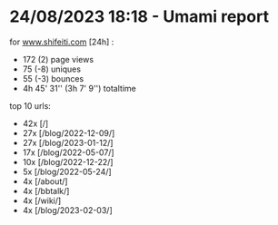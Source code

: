 # 24/08/2023 18:18 - Umami report
for www.shifeiti.com [24h] :

 - 172 (2) page views
 - 75 (-8) uniques
 - 55 (-3) bounces
 - 4h 45' 31'' (3h 7' 9'') totaltime


top 10 urls:
 - 42x [/]
 - 27x [/blog/2022-12-09/]
 - 27x [/blog/2023-01-12/]
 - 17x [/blog/2022-05-07/]
 - 10x [/blog/2022-12-22/]
 - 5x [/blog/2022-05-24/]
 - 4x [/about/]
 - 4x [/bbtalk/]
 - 4x [/wiki/]
 - 4x [/blog/2023-02-03/]


